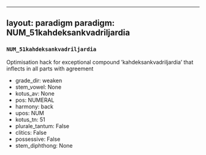 
---
layout: paradigm
paradigm: NUM_51kahdeksankvadriljardia
---
### ` NUM_51kahdeksankvadriljardia `

Optimisation hack for exceptional compound ’kahdeksankvadriljardia’ that inflects in all parts with agreement
* grade_dir: weaken
* stem_vowel: None
* kotus_av: None
* pos: NUMERAL
* harmony: back
* upos: NUM
* kotus_tn: 51
* plurale_tantum: False
* clitics: False
* possessive: False
* stem_diphthong: None
